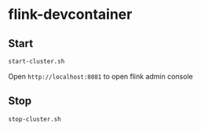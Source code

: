 # flink-devcontainer

## Start
```bash
start-cluster.sh
```

Open `http://localhost:8081` to open flink admin console


## Stop
```bash
stop-cluster.sh
```